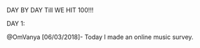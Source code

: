 
DAY BY DAY Till WE HIT 100!!!

DAY 1:

  @OmVanya [06/03/2018]- Today I made an online music survey.
